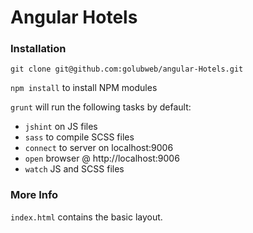 # Angular Hotels

### Installation

`git clone git@github.com:golubweb/angular-Hotels.git`

`npm install` to install NPM modules

`grunt` will run the following tasks by default:

* `jshint` on JS files
* `sass` to compile SCSS files
* `connect` to server on localhost:9006
* `open` browser @ http://localhost:9006
* `watch` JS and SCSS files

### More Info

`index.html` contains the basic layout.
